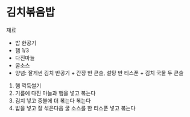 # 김치볶음밥
재료
- 밥 한공기
- 햄 1/3
- 다진마늘
- 굴소스
- 양념: 잘게썬 김치 반공기 + 간장 반 큰술, 설탕 반 티스푼 + 김치 국물 두 큰술

1. 햄 깍둑썰기
2. 기름에 다진 마늘과 햄을 넣고 볶는다
3. 김치 넣고 중불에 더 볶는다 볶는다
4. 밥을 넣고 잘 섞은다음 굴 소스를 한 티스푼 넣고 볶는다